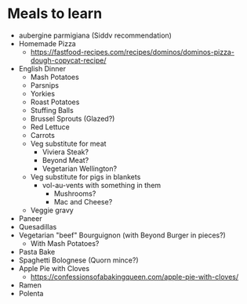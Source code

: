 # Meals to learn

* aubergine parmigiana (Siddv recommendation)
* Homemade Pizza
  * https://fastfood-recipes.com/recipes/dominos/dominos-pizza-dough-copycat-recipe/
* English Dinner
  * Mash Potatoes
  * Parsnips
  * Yorkies
  * Roast Potatoes
  * Stuffing Balls
  * Brussel Sprouts (Glazed?)
  * Red Lettuce
  * Carrots
  * Veg substitute for meat
    * Viviera Steak?
    * Beyond Meat?
    * Vegetarian Wellington?
  * Veg substitute for pigs in blankets
    * vol-au-vents with something in them
      * Mushrooms?
      * Mac and Cheese?
  * Veggie gravy
* Paneer
* Quesadillas
* Vegetarian "beef" Bourguignon (with Beyond Burger in pieces?)
  * With Mash Potatoes?
* Pasta Bake
* Spaghetti Bolognese (Quorn mince?)
* Apple Pie with Cloves
  * https://confessionsofabakingqueen.com/apple-pie-with-cloves/
* Ramen
* Polenta
